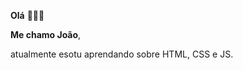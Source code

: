 **Olá** 🙋🏽‍♂️

**Me chamo João**, 

atualmente esotu aprendando sobre HTML, CSS e JS.

<a href="https://www.linkedin.com/in/cmpsjoao/" target="_blanck"> <i class="devicon-linkedin-plain-wordmark colored"></i> </a>


